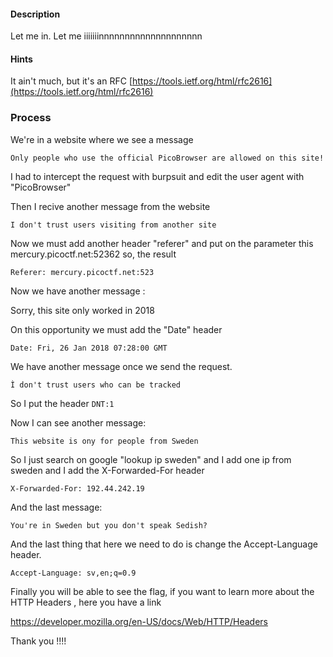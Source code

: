 #### Description

Let me in. Let me iiiiiiinnnnnnnnnnnnnnnnnnnn


#### Hints

It ain't much, but it's an RFC [https://tools.ietf.org/html/rfc2616](https://tools.ietf.org/html/rfc2616)

### Process

We're in a website where we see a message 

```
Only people who use the official PicoBrowser are allowed on this site!
```

I had to intercept the request with burpsuit and edit the user agent with "PicoBrowser"

Then I recive another message from the website


`I don't trust users visiting from another site`

Now we must add another header "referer" and put on the parameter this
mercury.picoctf.net:52362 so, the result

`Referer: mercury.picoctf.net:523`


Now we have another message :

Sorry, this site only worked in 2018

On this opportunity we must add the "Date" header 

`Date: Fri, 26 Jan 2018 07:28:00 GMT`

We have another message once we send the request.

`Ì don't trust users who can be tracked`

So I put the header `DNT:1`


Now I can see another message:

`This website is ony for people from Sweden`

So I just search on google "lookup ip sweden" and I add one ip from sweden and I add the X-Forwarded-For header

`X-Forwarded-For: 192.44.242.19`

And the last message:

`You're in Sweden but you don't speak Sedish?`

And the last thing that here we need to do is change the Accept-Language header.

`Accept-Language: sv,en;q=0.9`

Finally you will be able to see the flag, if you want to learn more about the HTTP Headers , here you have a link

https://developer.mozilla.org/en-US/docs/Web/HTTP/Headers

Thank you !!!!